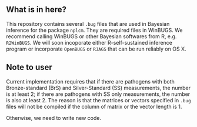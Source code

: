 What is in here?
-----------------
This repository contains several `.bug` files that are used in Bayesian inference for the package `nplcm`. They are required files in WinBUGS. We recommend calling WinBUGS or other Bayesian softwares from R, e.g. `R2WinBUGS`. We will soon incoporate either R-self-sustained inference program or incorporate `OpenBUGS` or `RJAGS` that can be run reliably on OS X.

Note to user
------------
Current implementation requires that if there are pathogens with both
Bronze-standard (BrS) and Silver-Standard (SS) measurements, the number is at least 2; 
if there are pathogens with SS only measurements, the number is also at least 2. 
The reason is that the matrices or vectors specified in `.bug` files will not be compiled if the column of matrix or the vector length is 1.

Otherwise, we need to write new code.

